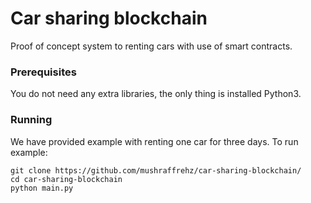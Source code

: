 # Car sharing blockchain

Proof of concept system to renting cars with use of smart contracts.

### Prerequisites

You do not need any extra libraries, the only thing is installed Python3.

### Running

We have provided example with renting one car for three days.
To run example:

```
git clone https://github.com/mushraffrehz/car-sharing-blockchain/
cd car-sharing-blockchain
python main.py
```
